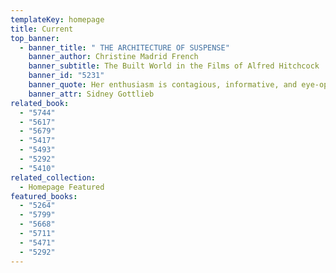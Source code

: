 ```yaml
---
templateKey: homepage
title: Current
top_banner:
  - banner_title: " THE ARCHITECTURE OF SUSPENSE"
    banner_author: Christine Madrid French
    banner_subtitle: The Built World in the Films of Alfred Hitchcock
    banner_id: "5231"
    banner_quote: Her enthusiasm is contagious, informative, and eye-opening.
    banner_attr: Sidney Gottlieb
related_book:
  - "5744"
  - "5617"
  - "5679"
  - "5417"
  - "5493"
  - "5292"
  - "5410"
related_collection:
  - Homepage Featured
featured_books:
  - "5264"
  - "5799"
  - "5668"
  - "5711"
  - "5471"
  - "5292"
---
```

